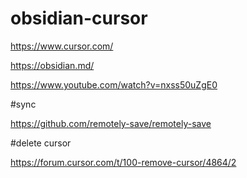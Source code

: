 # obsidian-cursor

https://www.cursor.com/

https://obsidian.md/

https://www.youtube.com/watch?v=nxss50uZgE0

#sync


https://github.com/remotely-save/remotely-save


#delete cursor 

https://forum.cursor.com/t/100-remove-cursor/4864/2
